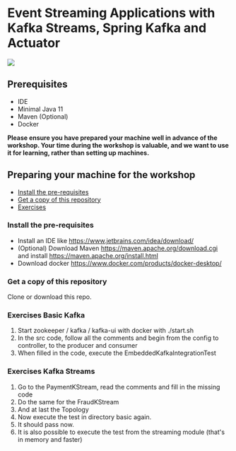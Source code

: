 # Event Streaming Applications with Kafka Streams, Spring Kafka and Actuator

<img src="https://pbs.twimg.com/profile_images/1286221718416027648/6w_Y_5vN_400x400.jpg" />

## Prerequisites
- IDE
- Minimal Java 11
- Maven (Optional)
- Docker

**Please ensure you have prepared your machine well in advance of the workshop. Your time during the workshop is valuable, and we want to use it for learning, rather than setting up machines.**

## Preparing your machine for the workshop
- [Install the pre-requisites](#install-the-pre-requisites)
- [Get a copy of this repository](#get-a-copy-of-this-repository)
- [Exercises](#exercises)

### Install the pre-requisites
- Install an IDE like https://www.jetbrains.com/idea/download/
- (Optional) Download Maven https://maven.apache.org/download.cgi and install https://maven.apache.org/install.html
- Download docker https://www.docker.com/products/docker-desktop/

### Get a copy of this repository
Clone or download this repo.

### Exercises Basic Kafka
1. Start zookeeper / kafka / kafka-ui with docker with ./start.sh
2. In the src code, follow all the comments and begin from the config to controller, to the producer and consumer
3. When filled in the code, execute the EmbeddedKafkaIntegrationTest

### Exercises Kafka Streams
1. Go to the PaymentKStream, read the comments and fill in the missing code
2. Do the same for the FraudKStream
3. And at last the Topology
4. Now execute the test in directory basic again. 
5. It should pass now. 
6. It is also possible to execute the test from the streaming module (that's in memory and faster)